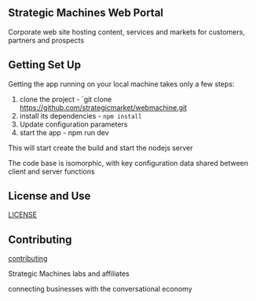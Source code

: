 
## Strategic Machines Web Portal

Corporate web site hosting content, services and markets for customers, partners and prospects

## Getting Set Up

Getting the app running on your local machine takes only a few steps:

1. clone the project - `git clone https://github.com/strategicmarket/webmachine.git
2. install its dependencies - `npm install`
3. Update configuration parameters
4. start the app - npm run dev

This will start create the build and start the nodejs server

The code base is isomorphic, with key configuration data shared between client and server functions

## License and Use
 [LICENSE](./LICENSE.txt)

## Contributing
 [contributing](.github/CONTRIBUTING.md)

Strategic Machines labs and affiliates

connecting businesses with the conversational economy
